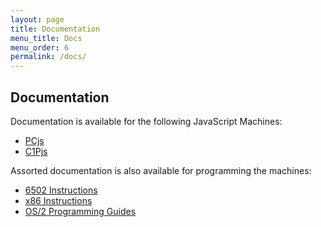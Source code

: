 ```yaml
---
layout: page
title: Documentation
menu_title: Docs
menu_order: 6
permalink: /docs/
---
```


Documentation
---

Documentation is available for the following JavaScript Machines:

+ [PCjs](/docs/pcjs/)
+ [C1Pjs](/docs/c1pjs/)

Assorted documentation is also available for programming the machines:

+ [6502 Instructions](/docs/6502/)
+ [x86 Instructions](/docs/x86/)
+ [OS/2 Programming Guides](/docs/os2/)
